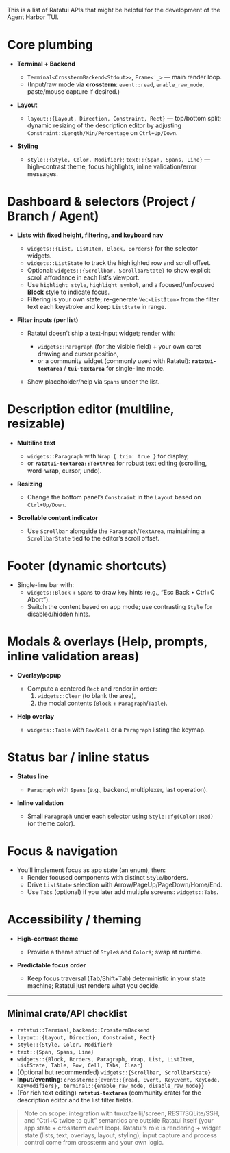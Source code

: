 This is a list of Ratatui APIs that might be helpful for the development of the Agent Harbor TUI.

# Core plumbing

- **Terminal + Backend**
  - `Terminal<CrosstermBackend<Stdout>>`, `Frame<'_>` — main render loop.
  - (Input/raw mode via **crossterm**: `event::read`, `enable_raw_mode`, paste/mouse capture if desired.)

- **Layout**
  - `layout::{Layout, Direction, Constraint, Rect}` — top/bottom split; dynamic resizing of the description editor by adjusting `Constraint::Length/Min/Percentage` on `Ctrl+Up/Down`.

- **Styling**
  - `style::{Style, Color, Modifier}`; `text::{Span, Spans, Line}` — high-contrast theme, focus highlights, inline validation/error messages.

# Dashboard & selectors (Project / Branch / Agent)

- **Lists with fixed height, filtering, and keyboard nav**
  - `widgets::{List, ListItem, Block, Borders}` for the selector widgets.
  - `widgets::ListState` to track the highlighted row and scroll offset.
  - Optional: `widgets::{Scrollbar, ScrollbarState}` to show explicit scroll affordance in each list’s viewport.
  - Use `highlight_style`, `highlight_symbol`, and a focused/unfocused **Block** style to indicate focus.
  - Filtering is your own state; re-generate `Vec<ListItem>` from the filter text each keystroke and keep `ListState` in range.

- **Filter inputs (per list)**
  - Ratatui doesn’t ship a text-input widget; render with:
    - `widgets::Paragraph` (for the visible field) + your own caret drawing and cursor position,
    - or a community widget (commonly used with Ratatui): **`ratatui-textarea`** / **`tui-textarea`** for single-line mode.

  - Show placeholder/help via `Spans` under the list.

# Description editor (multiline, resizable)

- **Multiline text**
  - `widgets::Paragraph` with `Wrap { trim: true }` for display,
  - or **`ratatui-textarea::TextArea`** for robust text editing (scrolling, word-wrap, cursor, undo).

- **Resizing**
  - Change the bottom panel’s `Constraint` in the `Layout` based on `Ctrl+Up/Down`.

- **Scrollable content indicator**
  - Use `Scrollbar` alongside the `Paragraph`/`TextArea`, maintaining a `ScrollbarState` tied to the editor’s scroll offset.

# Footer (dynamic shortcuts)

- Single-line bar with:
  - `widgets::Block` + `Spans` to draw key hints (e.g., “Esc Back • Ctrl+C Abort”).
  - Switch the content based on app mode; use contrasting `Style` for disabled/hidden hints.

# Modals & overlays (Help, prompts, inline validation areas)

- **Overlay/popup**
  - Compute a centered `Rect` and render in order:
    1. `widgets::Clear` (to blank the area),
    2. the modal contents (`Block` + `Paragraph`/`Table`).

- **Help overlay**
  - `widgets::Table` with `Row`/`Cell` or a `Paragraph` listing the keymap.

# Status bar / inline status

- **Status line**
  - `Paragraph` with `Spans` (e.g., backend, multiplexer, last operation).

- **Inline validation**
  - Small `Paragraph` under each selector using `Style::fg(Color::Red)` (or theme color).

# Focus & navigation

- You’ll implement focus as app state (an enum), then:
  - Render focused components with distinct `Style`/borders.
  - Drive `ListState` selection with Arrow/PageUp/PageDown/Home/End.
  - Use `Tabs` (optional) if you later add multiple screens: `widgets::Tabs`.

# Accessibility / theming

- **High-contrast theme**
  - Provide a theme struct of `Style`s and `Color`s; swap at runtime.

- **Predictable focus order**
  - Keep focus traversal (Tab/Shift+Tab) deterministic in your state machine; Ratatui just renders what you decide.

---

## Minimal crate/API checklist

- `ratatui::Terminal`, `backend::CrosstermBackend`
- `layout::{Layout, Direction, Constraint, Rect}`
- `style::{Style, Color, Modifier}`
- `text::{Span, Spans, Line}`
- `widgets::{Block, Borders, Paragraph, Wrap, List, ListItem, ListState, Table, Row, Cell, Tabs, Clear}`
- (Optional but recommended) `widgets::{Scrollbar, ScrollbarState}`
- **Input/eventing**: `crossterm::{event::{read, Event, KeyEvent, KeyCode, KeyModifiers}, terminal::{enable_raw_mode, disable_raw_mode}}`
- (For rich text editing) **`ratatui-textarea`** (community crate) for the description editor and the list filter fields.

> Note on scope: integration with tmux/zellij/screen, REST/SQLite/SSH, and “Ctrl+C twice to quit” semantics are outside Ratatui itself (your app state + crossterm event loop). Ratatui’s role is rendering + widget state (lists, text, overlays, layout, styling); input capture and process control come from crossterm and your own logic.
